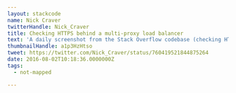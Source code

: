 ```yaml
---
layout: stackcode
name: Nick Craver
twitterHandle: Nick_Craver
title: Checking HTTPS behind a multi-proxy load balancer
text: 'A daily screenshot from the Stack Overflow codebase (checking HTTPS behind a multi-proxy load balancer). '
thumbnailHandle: a1p3HzHtso
tweet: https://twitter.com/Nick_Craver/status/760419521844875264
date: 2016-08-02T10:18:36.0000000Z
tags:
  - not-mapped

---
```

